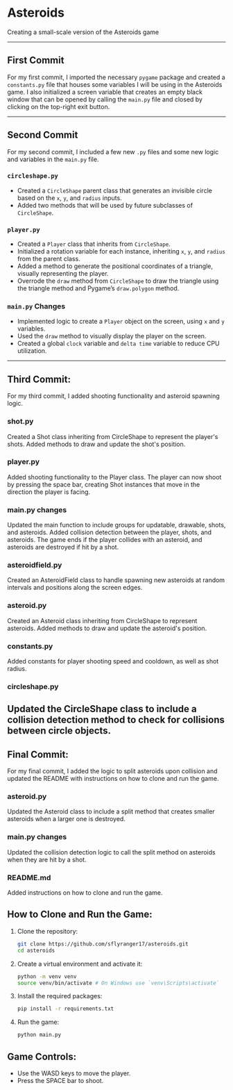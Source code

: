 # Asteroids  

Creating a small-scale version of the Asteroids game  

---

## First Commit  

For my first commit, I imported the necessary `pygame` package and created a `constants.py` file that houses some variables I will be using in the Asteroids game. I also initialized a screen variable that creates an empty black window that can be opened by calling the `main.py` file and closed by clicking on the top-right exit button.  

---

## Second Commit  

For my second commit, I included a few new `.py` files and some new logic and variables in the `main.py` file.  

### `circleshape.py`  
- Created a `CircleShape` parent class that generates an invisible circle based on the `x`, `y`, and `radius` inputs.  
- Added two methods that will be used by future subclasses of `CircleShape`.  

### `player.py`  
- Created a `Player` class that inherits from `CircleShape`.  
- Initialized a rotation variable for each instance, inheriting `x`, `y`, and `radius` from the parent class.  
- Added a method to generate the positional coordinates of a triangle, visually representing the player.  
- Overrode the `draw` method from `CircleShape` to draw the triangle using the triangle method and Pygame’s `draw.polygon` method.  

### `main.py` Changes  
- Implemented logic to create a `Player` object on the screen, using `x` and `y` variables.  
- Used the `draw` method to visually display the player on the screen.  
- Created a global `clock` variable and `delta time` variable to reduce CPU utilization.  

---
## Third Commit:
For my third commit, I added shooting functionality and asteroid spawning logic.

### shot.py
Created a Shot class inheriting from CircleShape to represent the player's shots. Added methods to draw and update the shot's position.

### player.py
Added shooting functionality to the Player class. The player can now shoot by pressing the space bar, creating Shot instances that move in the direction the player is facing.

### main.py changes
Updated the main function to include groups for updatable, drawable, shots, and asteroids. Added collision detection between the player, shots, and asteroids. The game ends if the player collides with an asteroid, and asteroids are destroyed if hit by a shot.

### asteroidfield.py
Created an AsteroidField class to handle spawning new asteroids at random intervals and positions along the screen edges.

### asteroid.py
Created an Asteroid class inheriting from CircleShape to represent asteroids. Added methods to draw and update the asteroid's position.

### constants.py
Added constants for player shooting speed and cooldown, as well as shot radius.

### circleshape.py
Updated the CircleShape class to include a collision detection method to check for collisions between circle objects.
---
## Final Commit:
For my final commit, I added the logic to split asteroids upon collision and updated the README with instructions on how to clone and run the game.

### asteroid.py
Updated the Asteroid class to include a split method that creates smaller asteroids when a larger one is destroyed.

### main.py changes
Updated the collision detection logic to call the split method on asteroids when they are hit by a shot.

### README.md
Added instructions on how to clone and run the game.

## How to Clone and Run the Game:
1. Clone the repository:
    ```sh
    git clone https://github.com/sflyranger17/asteroids.git
    cd asteroids
    ```

2. Create a virtual environment and activate it:
    ```sh
    python -m venv venv
    source venv/bin/activate # On Windows use `venv\Scripts\activate`
    ```

3. Install the required packages:
    ```sh
    pip install -r requirements.txt
    ```

4. Run the game:
    ```sh
    python main.py
    ```

## Game Controls:
- Use the WASD keys to move the player.
- Press the SPACE bar to shoot.
